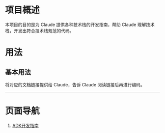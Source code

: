 # 项目概述

本项目的目的是为 Claude 提供各种技术栈的开发指南，帮助 Claude 理解技术栈，开发出符合技术栈规范的代码。

# 用法

## 基本用法

将对应的文档链接提供给 Claude，告诉 Claude 阅读链接后再进行编码。

---

# 页面导航

1. [ADK开发指南](development-guide/adk_development_guide.md)
